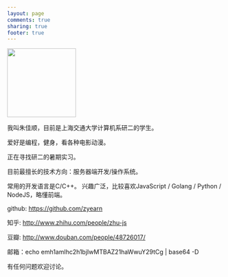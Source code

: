 ```yaml
---
layout: page
comments: true
sharing: true
footer: true
---
```


<img src="http://zyearnpic.qiniudn.com/photo.jpg" width="160px" />

我叫朱佳顺，目前是上海交通大学计算机系研二的学生。

爱好是编程，健身，看各种电影动漫。

正在寻找研二的暑期实习。

目前最擅长的技术方向：服务器端开发/操作系统。

常用的开发语言是C/C++。 兴趣广泛，比较喜欢JavaScript / Golang / Python / NodeJS，略懂前端。

github: https://github.com/zyearn

知乎: http://www.zhihu.com/people/zhu-js

豆瓣: http://www.douban.com/people/48726017/

邮箱：echo emh1amlhc2h1bjIwMTBAZ21haWwuY29tCg | base64 -D

有任何问题欢迎讨论。
